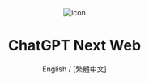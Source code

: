 <div align="center">
<img src="./docs/images/icon.svg" alt="icon"/>

<h1 align="center">ChatGPT Next Web</h1>

English / [繁體中文]



